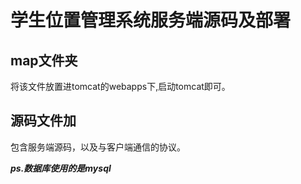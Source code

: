 # 学生位置管理系统服务端源码及部署

## map文件夹
将该文件放置进tomcat的webapps下,启动tomcat即可。

## 源码文件加
包含服务端源码，以及与客户端通信的协议。

***ps.数据库使用的是mysql***